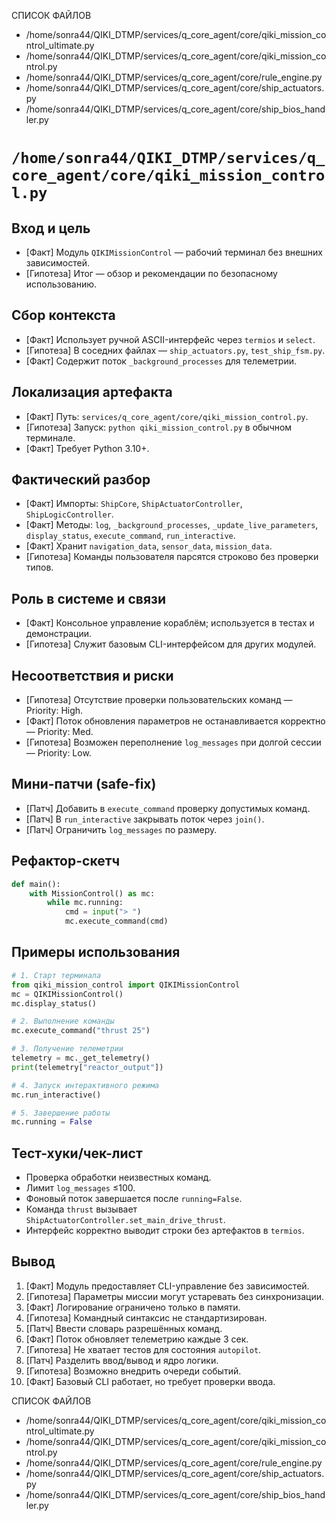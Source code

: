 СПИСОК ФАЙЛОВ
- /home/sonra44/QIKI_DTMP/services/q_core_agent/core/qiki_mission_control_ultimate.py
- /home/sonra44/QIKI_DTMP/services/q_core_agent/core/qiki_mission_control.py
- /home/sonra44/QIKI_DTMP/services/q_core_agent/core/rule_engine.py
- /home/sonra44/QIKI_DTMP/services/q_core_agent/core/ship_actuators.py
- /home/sonra44/QIKI_DTMP/services/q_core_agent/core/ship_bios_handler.py

# `/home/sonra44/QIKI_DTMP/services/q_core_agent/core/qiki_mission_control.py`

## Вход и цель
- [Факт] Модуль `QIKIMissionControl` — рабочий терминал без внешних зависимостей.
- [Гипотеза] Итог — обзор и рекомендации по безопасному использованию.

## Сбор контекста
- [Факт] Использует ручной ASCII-интерфейс через `termios` и `select`.
- [Гипотеза] В соседних файлах — `ship_actuators.py`, `test_ship_fsm.py`.
- [Факт] Содержит поток `_background_processes` для телеметрии.

## Локализация артефакта
- [Факт] Путь: `services/q_core_agent/core/qiki_mission_control.py`.
- [Гипотеза] Запуск: `python qiki_mission_control.py` в обычном терминале.
- [Факт] Требует Python 3.10+.

## Фактический разбор
- [Факт] Импорты: `ShipCore`, `ShipActuatorController`, `ShipLogicController`.
- [Факт] Методы: `log`, `_background_processes`, `_update_live_parameters`, `display_status`, `execute_command`, `run_interactive`.
- [Факт] Хранит `navigation_data`, `sensor_data`, `mission_data`.
- [Гипотеза] Команды пользователя парсятся строково без проверки типов.

## Роль в системе и связи
- [Факт] Консольное управление кораблём; используется в тестах и демонстрации.
- [Гипотеза] Служит базовым CLI-интерфейсом для других модулей.

## Несоответствия и риски
- [Гипотеза] Отсутствие проверки пользовательских команд — Priority: High.
- [Факт] Поток обновления параметров не останавливается корректно — Priority: Med.
- [Гипотеза] Возможен переполнение `log_messages` при долгой сессии — Priority: Low.

## Мини-патчи (safe-fix)
- [Патч] Добавить в `execute_command` проверку допустимых команд.
- [Патч] В `run_interactive` закрывать поток через `join()`.
- [Патч] Ограничить `log_messages` по размеру.

## Рефактор-скетч
```python
def main():
    with MissionControl() as mc:
        while mc.running:
            cmd = input("> ")
            mc.execute_command(cmd)
```

## Примеры использования
```python
# 1. Старт терминала
from qiki_mission_control import QIKIMissionControl
mc = QIKIMissionControl()
mc.display_status()

# 2. Выполнение команды
mc.execute_command("thrust 25")

# 3. Получение телеметрии
telemetry = mc._get_telemetry()
print(telemetry["reactor_output"])

# 4. Запуск интерактивного режима
mc.run_interactive()

# 5. Завершение работы
mc.running = False
```

## Тест-хуки/чек-лист
- Проверка обработки неизвестных команд.
- Лимит `log_messages` ≤100.
- Фоновый поток завершается после `running=False`.
- Команда `thrust` вызывает `ShipActuatorController.set_main_drive_thrust`.
- Интерфейс корректно выводит строки без артефактов в `termios`.

## Вывод
1. [Факт] Модуль предоставляет CLI-управление без зависимостей.
2. [Гипотеза] Параметры миссии могут устаревать без синхронизации.
3. [Факт] Логирование ограничено только в памяти.
4. [Гипотеза] Командный синтаксис не стандартизирован.
5. [Патч] Ввести словарь разрешённых команд.
6. [Факт] Поток обновляет телеметрию каждые 3 сек.
7. [Гипотеза] Не хватает тестов для состояния `autopilot`.
8. [Патч] Разделить ввод/вывод и ядро логики.
9. [Гипотеза] Возможно внедрить очереди событий.
10. [Факт] Базовый CLI работает, но требует проверки ввода.

СПИСОК ФАЙЛОВ
- /home/sonra44/QIKI_DTMP/services/q_core_agent/core/qiki_mission_control_ultimate.py
- /home/sonra44/QIKI_DTMP/services/q_core_agent/core/qiki_mission_control.py
- /home/sonra44/QIKI_DTMP/services/q_core_agent/core/rule_engine.py
- /home/sonra44/QIKI_DTMP/services/q_core_agent/core/ship_actuators.py
- /home/sonra44/QIKI_DTMP/services/q_core_agent/core/ship_bios_handler.py
